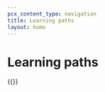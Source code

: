 ```yaml
---
pcx_content_type: navigation
title: Learning paths
layout: home
---
```


# Learning paths

{{<learning-path-list>}}